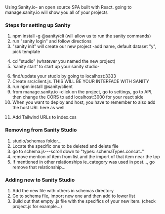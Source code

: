 Using Sanity.io- an open source SPA built with React.
going to manage.sanity.io will show you all of your projects

### Steps for setting up Sanity

1. npm install -g @sanity/cli (will allow us to run the sanity commands)
2. run "sanity login" and follow directions
3. "sanity init" will create our new project -add name, default dataset "y", pick template
<!-- content now lives in Sanity -->
4. cd "studio" (whatever you named the new project)
5. 'sanity start' to start up your sanity studio-
<!-- this will fire up the server -->
6. find/update your studio by going to localhost:3333
7. Create src/client.js. THIS WILL BE YOUR INTERFACE WITH SANITY
8. run npm install @sanity/client
9. from manage.sanity.io -click on the project, go to settings, go to API, then change the CORS to add localhost:3000 for your react side
10. When you want to deploy and host, you have to remember to also add the host URL here as well

<!-- Look at different tailwind customization installations to do more nuanced styling -->

11. Add Tailwind URLs to index.css

<!-- Sanity will be using GROQ- (Graph-Relational Object Queries) is a declarative language designed to query collections of largely schema-less JSON documents. Its primary design goals are expressive filtering, joining of several documents into a single response, and shaping the response to fit the client application. -->

### Removing from Sanity Studio

1. studio/schemas folder...
2. Locate the specific one to be deleted and delete file
3. go to schema.js---scroll down to "types: schemaTypes.concat.."
4. remove mention of item from list and the import of that item near the top
5. If mentioned in other relationships ie..category was used in post..., go remove that relationship...
<!-- I commented out category to have an example of that relationship for future use -->

### Adding new to Sanity Studio

1. Add the new file with others in schemas directory
2. Go to schema file, import new one and then add to lower list
3. Build out that empty .js file with the specifics of your new item. (check project.js for example...)
